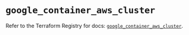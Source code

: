 # `google_container_aws_cluster`

Refer to the Terraform Registry for docs: [`google_container_aws_cluster`](https://registry.terraform.io/providers/hashicorp/google/6.26.0/docs/resources/container_aws_cluster).
